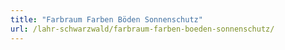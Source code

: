 ```yaml
---
title: "Farbraum Farben Böden Sonnenschutz"
url: /lahr-schwarzwald/farbraum-farben-boeden-sonnenschutz/
---
```

